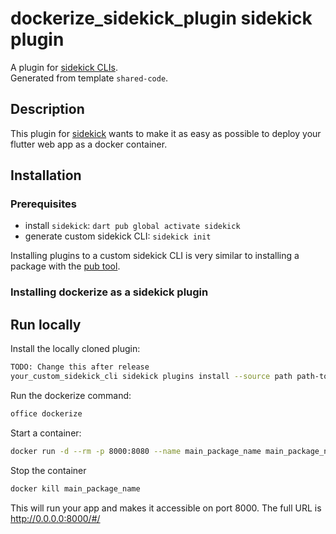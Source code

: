 # dockerize_sidekick_plugin sidekick plugin

A plugin for [sidekick CLIs](https://pub.dev/packages/sidekick).  
Generated from template `shared-code`.

## Description

This plugin for [sidekick](https://pub.dev/packages/sidekick) wants to make it as easy as possible to deploy your flutter web app as a docker container.

## Installation

### Prerequisites

- install `sidekick`: `dart pub global activate sidekick`
- generate custom sidekick CLI: `sidekick init`

Installing plugins to a custom sidekick CLI is very similar to installing a package with
the [pub tool](https://dart.dev/tools/pub/cmd/pub-global#activating-a-package).

### Installing dockerize as a sidekick plugin

## Run locally

Install the locally cloned plugin:

```bash
TODO: Change this after release
your_custom_sidekick_cli sidekick plugins install --source path path-to-local-dockerize-plugin
```

Run the dockerize command:

```bash
office dockerize
```

Start a container:

```bash
docker run -d --rm -p 8000:8080 --name main_package_name main_package_name:dev
```

Stop the container

```bash
docker kill main_package_name 
```

This will run your app and makes it accessible on port 8000. The full URL is <http://0.0.0.0:8000/#/>
